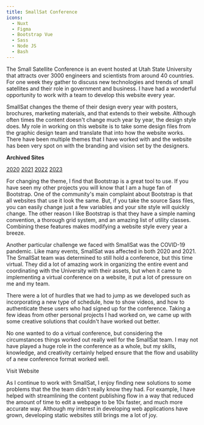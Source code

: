 ```yaml
---
title: SmallSat Conference
icons: 
  - Nuxt
  - Figma
  - Bootstrap Vue
  - Sass
  - Node JS
  - Bash
---
```


The Small Satellite Conference is an event hosted at Utah State University that attracts over 3000 engineers and scientists from around 40 countries. For one week they gather to discuss new technologies and trends of small satellites and their role in government and business. I have had a wonderful opportunity to work with a team to develop this website every year. 

SmallSat changes the theme of their design every year with posters, brochures, marketing materials, and that extends to their website. Although often times the content doesn't change much year by year, the design style does. My role in working on this website is to take some design files from the graphic design team and translate that into how the website works. There have been multiple themes that I have worked with and the website has been very spot on with the branding and vision set by the designers.


<div class="text-center bg-light p-4 mb-3 mx-5 rounded">

<content-img src="/img/projects/smallsat/smallsat-posters.png" alt="SmallSat Posters"></content-img>

**Archived Sites**

<a href="https://web.archive.org/web/20200722050834/https://smallsat.org/" target="_blank" class="btn btn-secondary">2020</a>
<a href="https://web.archive.org/web/20210616142210/https://smallsat.org/" target="_blank" class="btn btn-secondary">2021</a>
<a href="https://web.archive.org/web/20220602214552/https://smallsat.org/" target="_blank" class="btn btn-secondary">2022</a>
<a href="https://smallsat.org/" target="_blank" class="btn btn-secondary">2023</a>
  
</div>

For changing the theme, I find that Bootstrap is a great tool to use. If you have seen my other projects you will know that I am a huge fan of Bootstrap. One of the community's main complaint about Bootstrap is that all websites that use it look the same. But, if you take the source Sass files, you can easily change just a few variables and your site style will quickly change. The other reason I like Bootstrap is that they have a simple naming convention, a thorough grid system, and an amazing list of utility classes. Combining these features makes modifying a website style every year a breeze. 

Another particular challenge we faced with SmallSat was the COVID-19 pandemic. Like many events, SmallSat was affected in both 2020 and 2021. The SmallSat team was determined to still hold a conference, but this time virtual. They did a lot of amazing work in organizing the entire event and coordinating with the University with their assets, but when it came to implementing a virtual conference on a website, it put a lot of pressure on me and my team.

There were a lot of hurdles that we had to jump as we developed such as incorporating a new type of schedule, how to show videos, and how to authenticate these users who had signed up for the conference. Taking a few ideas from other personal projects I had worked on, we came up with some creative solutions that couldn't have worked out better. 

No one wanted to do a virtual conference, but considering the circumstances things worked out really well for the SmallSat team. I may not have played a huge role in the conference as a whole, but my skills, knowledge, and creativity certainly helped ensure that the flow and usability of a new conference format worked well.

<content-img src="/img/projects/smallsat/smallsat-screenshot.png" alt="SmallSat Website Screenshot"></content-img>

<content-btn href="https://smallsat.org">Visit Website</content-btn>

As I continue to work with SmallSat, I enjoy finding new solutions to some problems that the the team didn't really know they had. For example, I have helped with streamlining the content publishing flow in a way that reduced the amount of time to edit a webpage to be 10x faster, and much more accurate way. Although my interest in developing web applications have grown, developing static websites still brings me a lot of joy. 